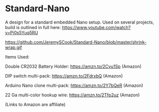 # Standard-Nano
A design for a standard embedded Nano setup. Used on several projects, build is outlined in full here: https://www.youtube.com/watch?v=Pj0s5Yuq5RU

https://github.com/JeremySCook/Standard-Nano/blob/master/shrink-wrap.gif

Items Used:

Double CR2032 Battery Holder: https://amzn.to/2Cvu1Sp (Amazon)

DIP switch multi-pack: https://amzn.to/2FdrxbQ (Amazon)

Arduino Nano clone multi-pack: https://amzn.to/2Y7bQeR (Amazon)

22 Ga multi-color hookup wire: https://amzn.to/2Tfp2uz (Amazon)

(Links to Amazon are affiliate)
